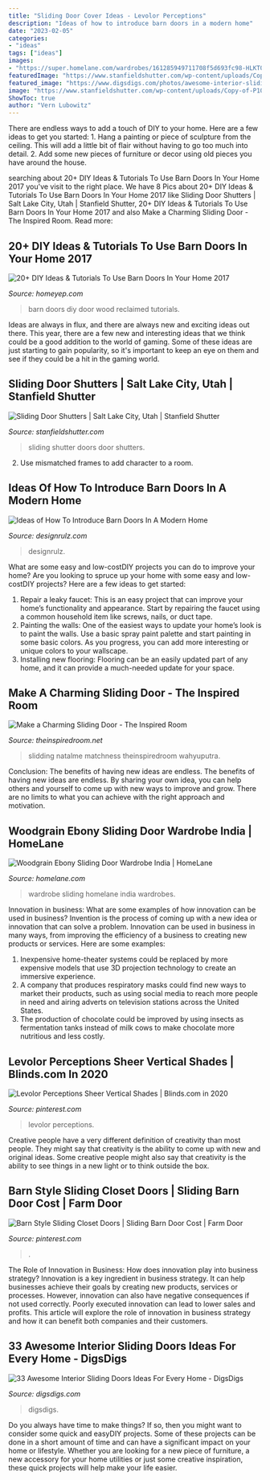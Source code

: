 ```yaml
---
title: "Sliding Door Cover Ideas - Levolor Perceptions"
description: "Ideas of how to introduce barn doors in a modern home"
date: "2023-02-05"
categories:
- "ideas"
tags: ["ideas"]
images:
- "https://super.homelane.com/wardrobes/161285949711708f5d693fc98-HLKT00000720_102-main.jpg"
featuredImage: "https://www.stanfieldshutter.com/wp-content/uploads/Copy-of-P1010018-900x1200.jpg"
featured_image: "https://www.digsdigs.com/photos/awesome-interior-sliding-doors-ideas-for-every-home-10.jpg"
image: "https://www.stanfieldshutter.com/wp-content/uploads/Copy-of-P1010018-900x1200.jpg"
ShowToc: true
author: "Vern Lubowitz"
---
```



There are endless ways to add a touch of DIY to your home. Here are a few ideas to get you started: 1. Hang a painting or piece of sculpture from the ceiling. This will add a little bit of flair without having to go too much into detail. 2. Add some new pieces of furniture or decor using old pieces you have around the house.
	

		
searching about 20+ DIY Ideas &amp; Tutorials To Use Barn Doors In Your Home 2017 you've visit to the right place. We have 8 Pics about 20+ DIY Ideas &amp; Tutorials To Use Barn Doors In Your Home 2017 like Sliding Door Shutters | Salt Lake City, Utah | Stanfield Shutter, 20+ DIY Ideas &amp; Tutorials To Use Barn Doors In Your Home 2017 and also Make a Charming Sliding Door - The Inspired Room. Read more:
		
    
## 20+ DIY Ideas &amp; Tutorials To Use Barn Doors In Your Home 2017

<img loading=lazy src="http://homeyep.com/wp-content/uploads/2017/02/barn-doors-in-home/9-use-barn-doors-in-your-home.jpg" onerror="this.onerror=null;this.src='https://tse2.mm.bing.net/th?id=OIP.5suT45U7yFBI-OawR6yx6AHaLM&amp;pid=15.1';" alt="20+ DIY Ideas &amp; Tutorials To Use Barn Doors In Your Home 2017">

_Source: homeyep.com_

>barn doors diy door wood reclaimed tutorials. 

	

Ideas are always in flux, and there are always new and exciting ideas out there. This year, there are a few new and interesting ideas that we think could be a good addition to the world of gaming. Some of these ideas are just starting to gain popularity, so it's important to keep an eye on them and see if they could be a hit in the gaming world.

    
## Sliding Door Shutters | Salt Lake City, Utah | Stanfield Shutter

<img loading=lazy src="https://www.stanfieldshutter.com/wp-content/uploads/Copy-of-P1010018-900x1200.jpg" onerror="this.onerror=null;this.src='https://tse3.mm.bing.net/th?id=OIP.tFY9tnIOFLZmftjbVcu_xQHaJ4&amp;pid=15.1';" alt="Sliding Door Shutters | Salt Lake City, Utah | Stanfield Shutter">

_Source: stanfieldshutter.com_

>sliding shutter doors door shutters. 

	

2. Use mismatched frames to add character to a room.

    
## Ideas Of How To Introduce Barn Doors In A Modern Home

<img loading=lazy src="https://cdn.designrulz.com/wp-content/uploads/2016/07/Sliding-BarnDoors-designrulz-4.jpg" onerror="this.onerror=null;this.src='https://tse2.mm.bing.net/th?id=OIP.B0osv0hDvsAvc-XZmm3w8wHaKA&amp;pid=15.1';" alt="Ideas of How To Introduce Barn Doors In A Modern Home">

_Source: designrulz.com_

>designrulz. 

	

What are some easy and low-costDIY projects you can do to improve your home?
Are you looking to spruce up your home with some easy and low-costDIY projects? Here are a few ideas to get started: 
1. Repair a leaky faucet: This is an easy project that can improve your home’s functionality and appearance. Start by repairing the faucet using a common household item like screws, nails, or duct tape. 
2. Painting the walls: One of the easiest ways to update your home’s look is to paint the walls. Use a basic spray paint palette and start painting in some basic colors. As you progress, you can add more interesting or unique colors to your wallscape. 
3. Installing new flooring: Flooring can be an easily updated part of any home, and it can provide a much-needed update for your space.

    
## Make A Charming Sliding Door - The Inspired Room

<img loading=lazy src="https://theinspiredroom.net/wp-content/uploads/2012/01/laundry-room-makeover-sliding-door.jpg" onerror="this.onerror=null;this.src='https://tse4.mm.bing.net/th?id=OIP.8CMguHrLd9p2Shw_MQ7RCQHaLH&amp;pid=15.1';" alt="Make a Charming Sliding Door - The Inspired Room">

_Source: theinspiredroom.net_

>slidding natalme matchness theinspiredroom wahyuputra. 

	

Conclusion: The benefits of having new ideas are endless.
The benefits of having new ideas are endless. By sharing your own idea, you can help others and yourself to come up with new ways to improve and grow. There are no limits to what you can achieve with the right approach and motivation.

    
## Woodgrain Ebony Sliding Door Wardrobe India | HomeLane

<img loading=lazy src="https://super.homelane.com/wardrobes/161285949711708f5d693fc98-HLKT00000720_102-main.jpg" onerror="this.onerror=null;this.src='https://tse2.mm.bing.net/th?id=OIP.x9Ci-HPLgOnx4ewxL1lwkwHaFj&amp;pid=15.1';" alt="Woodgrain Ebony Sliding Door Wardrobe India | HomeLane">

_Source: homelane.com_

>wardrobe sliding homelane india wardrobes. 

	

Innovation in business: What are some examples of how innovation can be used in business?
Invention is the process of coming up with a new idea or innovation that can solve a problem. Innovation can be used in business in many ways, from improving the efficiency of a business to creating new products or services. Here are some examples: 
1. Inexpensive home-theater systems could be replaced by more expensive models that use 3D projection technology to create an immersive experience. 
2. A company that produces respiratory masks could find new ways to market their products, such as using social media to reach more people in need and airing adverts on television stations across the United States. 
3. The production of chocolate could be improved by using insects as fermentation tanks instead of milk cows to make chocolate more nutritious and less costly. 

    
## Levolor Perceptions Sheer Vertical Shades | Blinds.com In 2020

<img loading=lazy src="https://i.pinimg.com/736x/22/dc/f9/22dcf953d3331633b72fb6c49ea6bceb.jpg" onerror="this.onerror=null;this.src='https://tse4.mm.bing.net/th?id=OIP.k9i8vl0F6cebxTdD8ZkzxwHaJ4&amp;pid=15.1';" alt="Levolor Perceptions Sheer Vertical Shades | Blinds.com in 2020">

_Source: pinterest.com_

>levolor perceptions. 

	

Creative people have a very different definition of creativity than most people. They might say that creativity is the ability to come up with new and original ideas. Some creative people might also say that creativity is the ability to see things in a new light or to think outside the box.

    
## Barn Style Sliding Closet Doors | Sliding Barn Door Cost | Farm Door

<img loading=lazy src="https://i.pinimg.com/736x/d9/7c/d6/d97cd679a00937d3c99fc9ff406874d8.jpg" onerror="this.onerror=null;this.src='https://tse3.mm.bing.net/th?id=OIP.81UE74zoF7-d4p5v-75OCwHaLH&amp;pid=15.1';" alt="Barn Style Sliding Closet Doors | Sliding Barn Door Cost | Farm Door">

_Source: pinterest.com_

>. 

	

The Role of Innovation in Business: How does innovation play into business strategy?
Innovation is a key ingredient in business strategy. It can help businesses achieve their goals by creating new products, services or processes. However, innovation can also have negative consequences if not used correctly. Poorly executed innovation can lead to lower sales and profits. This article will explore the role of innovation in business strategy and how it can benefit both companies and their customers.

    
## 33 Awesome Interior Sliding Doors Ideas For Every Home - DigsDigs

<img loading=lazy src="https://www.digsdigs.com/photos/awesome-interior-sliding-doors-ideas-for-every-home-10.jpg" onerror="this.onerror=null;this.src='https://tse1.mm.bing.net/th?id=OIP.9uwzXFhRNerlob25hOwCgwHaKH&amp;pid=15.1';" alt="33 Awesome Interior Sliding Doors Ideas For Every Home - DigsDigs">

_Source: digsdigs.com_

>digsdigs. 

	

Do you always have time to make things? If so, then you might want to consider some quick and easyDIY projects. Some of these projects can be done in a short amount of time and can have a significant impact on your home or lifestyle. Whether you are looking for a new piece of furniture, a new accessory for your home utilities or just some creative inspiration, these quick projects will help make your life easier.

